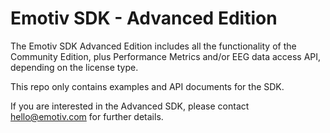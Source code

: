 # Emotiv SDK - Advanced Edition

The Emotiv SDK Advanced Edition includes all the functionality of the Community Edition, plus Performance Metrics and/or EEG data access API, depending on the license type.

This repo only contains examples and API documents for the SDK.

If you are interested in the Advanced SDK, please contact hello@emotiv.com for further details.
